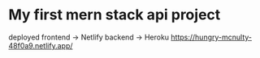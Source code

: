 # My first mern stack api project 
deployed
frontend -> Netlify
backend -> Heroku 
https://hungry-mcnulty-48f0a9.netlify.app/
